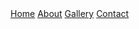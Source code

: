 <html>
  <head>
  <title></title>
  <link href="style.css" rel="stylesheet" type="text/css">
  </head>
  
  <body>

<div class="topnav">
  <a class="active" href="/website">Home</a>
  <a href="/website/about">About</a>
  <a href="/website/gallery">Gallery</a>
  <a href="/website/contact">Contact</a>
</div>
<img href="">
</body>
</html>
